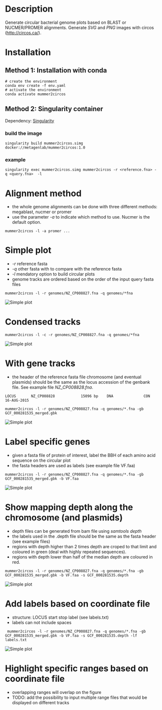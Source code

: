 # Description

Generate circular bacterial genome plots based on BLAST or NUCMER/PROMER alignments. Generate *SVG* and *PNG* images with circos (http://circos.ca/).

# Installation

## Method 1: Installation with conda


```
# create the environment
conda env create -f env.yaml
# activate the environment
conda activate mummer2circos
```

## Method 2: Singularity container   

Dependency: [Singularity](https://sylabs.io/guides/3.0/user-guide/installation.html)

### build the image 

```
singularity build mummer2circos.simg docker://metagenlab/mummer2circos:1.0
```

### example

```
singularity exec mummer2circos.simg mummer2circos -r <reference.fna> -q <query.fna>  -l
```


# Alignment method

- the whole genome alignments can be done with three different methods: megablast, nucmer or promer
- use the parameter *-a* to indicate which method to use. Nucmer is the default option.

```mummer2circos -l -a promer ...```

# Simple plot

- *-r* reference fasta
- *-q* other fasta with to compare with the reference fasta
- *-l* mendatory option to build circular plots
- genome tracks are ordered based on the order of the input query fasta files

```mummer2circos -l -r genomes/NZ_CP008827.fna -q genomes/*fna```

![Simple plot](examples/images/nucmer2circos_simple.png)

# Condensed tracks

```mummer2circos -l -c -r genomes/NZ_CP008827.fna -q genomes/*fna```

![Simple plot](examples/images/nucmer2circos_condensed.png)

# With gene tracks

- the header of the reference fasta file chromosome (and eventual plasmids) should be the same as the locus accession of the genbank file. See example file *NZ_CP008828.fna*.

```LOCUS       NZ_CP008828            15096 bp    DNA              CON 16-AUG-2015```

```mummer2circos -l -r genomes/NZ_CP008827.fna -q genomes/*.fna -gb GCF_000281535_merged.gbk```

![Simple plot](examples/images/nucmer2circos_gene_tracks.png)

# Label specific genes

- given a fasta file of protein of interest, label the BBH of each amino acid sequence on the circular plot
- the fasta headers are used as labels (see example file VF.faa)

``` mummer2circos -l -r genomes/NZ_CP008827.fna -q genomes/*.fna -gb GCF_000281535_merged.gbk -b VF.faa ```

![Simple plot](examples/images/nucmer2circos_labels.png)

# Show mapping depth along the chromosome (and plasmids)

- depth files can be generated from bam file using *samtools depth*
- the labels used in the .depth file should be the same as the fasta header (see example files) 
- regions with depth higher than 2 times depth are croped to that limit and coloured in green (deal with highly repeated sequences).
- regions with depth lower than half of the median depth are coloured in red.

``` mummer2circos -l -r genomes/NZ_CP008827.fna -q genomes/*.fna -gb GCF_000281535_merged.gbk -b VF.faa -s GCF_000281535.depth ```

![Simple plot](examples/images/nucmer2circos_depth.png)

# Add labels based on coordinate file

- structure: LOCUS start stop label (see labels.txt)
- labels can not include spaces

``` mummer2circos -l -r genomes/NZ_CP008827.fna -q genomes/*.fna -gb GCF_000281535_merged.gbk -b VF.faa -s GCF_000281535.depth -lf labels.txt```

![Simple plot](examples/images/nucmer2circos_labels_coord.png)

# Highlight specific ranges based on coordinate file

- overlapping ranges will overlap on the figure
- TODO: add the possibility to input multiple range files that would be displayed on different tracks





